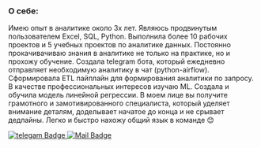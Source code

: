 ### О себе:

Имею опыт в аналитике около 3х лет. Являюсь продвинутым пользователем Excel, SQL, Python. Выполнила более 10 рабочих проектов и 5 учебных проектов по аналитике данных.
Постоянно прокачивачиваю знания в аналитике не только на практике, но и прохожу обучение. Создала telegram бота, который ежедневно отправляет необходимую аналитику в чат (python-airflow). Сформировала ETL пайплайн для формирования аналитики по запросу.
В качестве профессиональных интересов изучаю ML. Создала и обучила модель линейной регрессии.
В моем лице вы получите грамотного и замотивированного специалиста, который уделяет внимание деталям, доделывает начатое до конца и не срывает дедлайны.
Легко и быстро нахожу общий язык в команде 😊

<div id="badges">
  <a href="https://t.me/Renata1308">
    <img src="https://img.shields.io/badge/telegram-blue?logo=telegram&logoColor=white" alt="telegam Badge"/>
  </a>
  <a href="ya.renattta@ya.ru">
    <img src="https://img.shields.io/badge/Mail-blue?logo=gmail&logoColor=white" alt="Mail Badge"/>
  </a>
</div>
